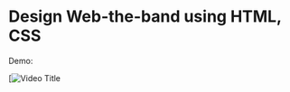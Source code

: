 # Design Web-the-band using HTML, CSS
Demo:

[![Video Title]([https://github.com/nguyenhongvan02/Web-the-band/assets/117610681/9b4d64fb-032a-47e7-b3c2-532e221c7864](https://github.com/nguyenhongvan02/Web-the-band/issues/1#issue-1709005337))
